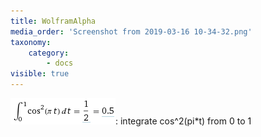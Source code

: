 ```yaml
---
title: WolframAlpha
media_order: 'Screenshot from 2019-03-16 10-34-32.png'
taxonomy:
    category:
        - docs
visible: true
---
```


![hallo](Screenshot%20from%202019-03-16%2010-34-32.png): integrate cos^2(pi*t) from 0 to 1